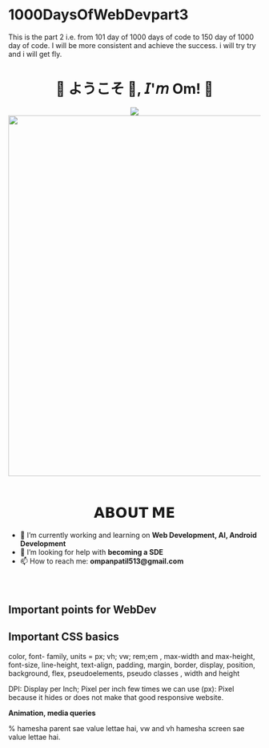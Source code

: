 # 1000DaysOfWebDevpart3
 This is the part 2 i.e. from 101 day of 1000 days of code to 150 day of 1000 day of code. I will be more consistent and achieve the success. i will try try and i will get fly.
<h1 align="center">💠 ようこそ 👋, 𝘐'𝘮 Om! 💠</h1>
<div align="center">
  <img src="https://i.pinimg.com/originals/fa/49/b7/fa49b771ffc81a264bb0e57097bc3068.gif">
  <img width="720" height="auto" src=Add-ons/FSN.gif>
</div>

<br>

<h1 align="center">𝗔𝗕𝗢𝗨𝗧 𝗠𝗘</h1>

<ul>
  <li> 🔭 I’m currently working and learning on <b> Web Development, AI, Android Development</b></li>
  <li> 🤔 I’m looking for help with <b>becoming a SDE </b></li>
  <li> 📫 How to reach me: <b>ompanpatil513@gmail.com</b></li>
</ul>

<br>

<h1 align="center"></h1>

<h2>Important points for WebDev</h2>
<body>
  <!-- form mae inputs aatae hai  -->
  <!-- id aapko help karta hai elements ko individually select karna mae -->
  <!-- Id ka name kabhi repeat mat karro  -->
  <!-- Class ka name repeat ho sakhta hai -->
  <!-- Tags like nav, Section, Header, Main, Aside, Article, Footer of semantic html does not do anything on it's own -->

   <!-- 

    <!-- on the regular basis for WebDev we have to follow:
    a)html file,
    b) css file,
    c)linking both of them together,
    d)to write their boilerplate:
    1)for css:
    *{
    margin: 0;
    padding: 0;
    box-sizing: border-box;
    }

    html,body{
    width: 100%;
    height: 100%;
    }

    2)for html:
    <!Doctype html>
    <html lang="en">
    <head>

        <meta charset="UTF-8">
        <meta name="viewport" content="width=device-width, initial-scale=1.0">
        <title>frontend</title>

    </head>
    <body>

    </body>
    </html

        1.header: it consist of the first landing page
        2.nav: navigation bar
        3.main: full or poori website isme aajayegi
        4.Section : pages of websites
        5.article: website kae andar jou subh element hoge unko article mein daal saktae hai
        6.aside: side mein usually jou fixed element hote hai unke liyae use hota hai mainly
        7.Footer: footer bannane kae liyae 
        8.audio
        9.video
    -->

  <h2>Important CSS basics</h2>

  <p> color, font- family, units = px; vh; vw; rem;em , max-width and max-height,  font-size, line-height, text-align, padding, margin, border, display, position, background, flex, pseudoelements, pseudo classes , width and height</p>
  DPI: Display per Inch; Pixel per inch
  few times we can use (px): Pixel because it hides or does not make that good responsive website. 

  <strong> Animation, media queries </strong>

  % hamesha parent sae value lettae hai,
  vw and vh hamesha screen sae value lettae hai.





</body>